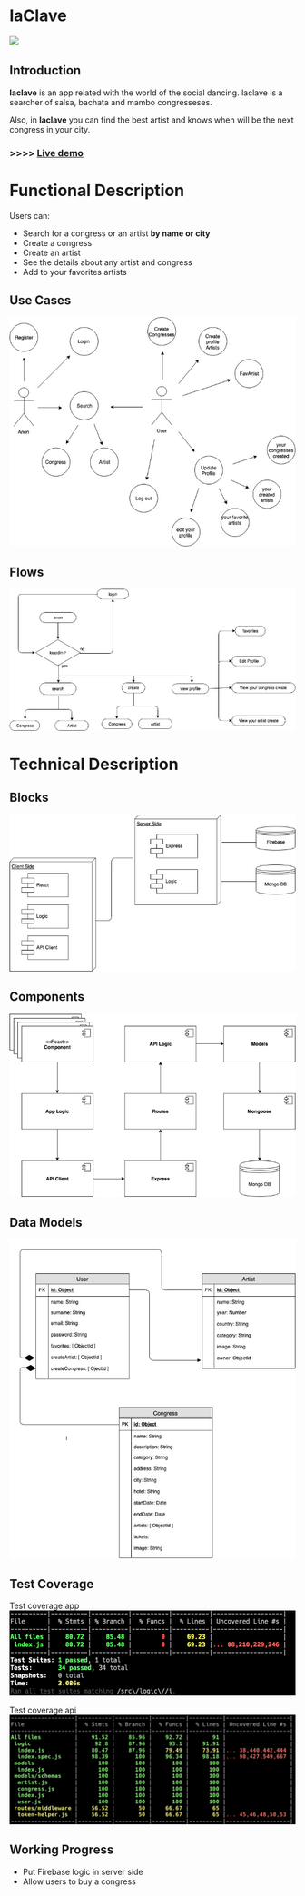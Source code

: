 
# laClave

![](https://media.giphy.com/media/RuVJnBoH5v1mM/giphy.gif)

## Introduction

**laclave** is an app related with the world of the social dancing. laclave is a searcher of salsa, bachata and mambo congresseses.

Also, in **laclave** you can find the best artist and knows when will be the next congress in your city.

### >>>> [Live demo](https://laclave-salsa.surge.sh/#/)

# Functional Description

Users can:

- Search for a congress or an artist **by name or city**
- Create a congress
- Create an artist
- See the details about any artist and congress
- Add to your favorites artists


## Use Cases
![](./images/use-cases.jpg)

## Flows
![](./images/flows.jpg)

# Technical Description

## Blocks
![](./images/block.jpg)
## Components
![](./images/components.jpg)

## Data Models
![](./images/data-models.jpg)

## Test Coverage

Test coverage app
![](./images/test-coverage-app.png)

Test coverage api
![](./images/test-coverage-api.png)

## Working  Progress

- Put Firebase logic in server side
- Allow users to buy a congress
